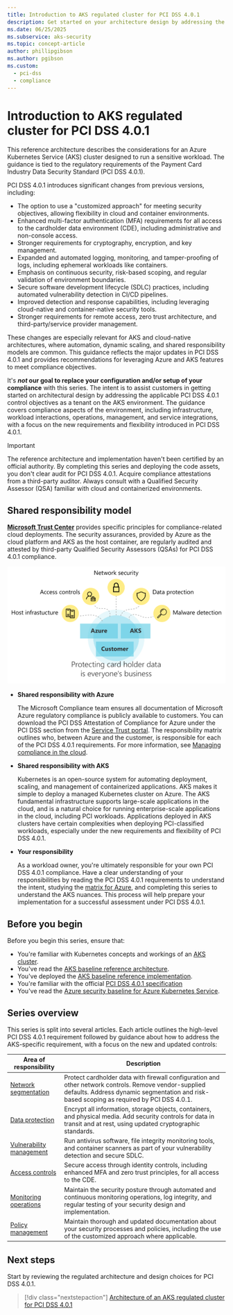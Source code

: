 ```yaml
---
title: Introduction to AKS regulated cluster for PCI DSS 4.0.1
description: Get started on your architecture design by addressing the applicable PCI DSS 4.0.1 requirements as a tenant on the AKS environment.
ms.date: 06/25/2025
ms.subservice: aks-security
ms.topic: concept-article
author: phillipgibson
ms.author: pgibson
ms.custom:
  - pci-dss
  - compliance
---
```


# Introduction to AKS regulated cluster for PCI DSS 4.0.1

This reference architecture describes the considerations for an Azure Kubernetes Service (AKS) cluster designed to run a sensitive workload. The guidance is tied to the regulatory requirements of the Payment Card Industry Data Security Standard (PCI DSS 4.0.1).

PCI DSS 4.0.1 introduces significant changes from previous versions, including:

- The option to use a "customized approach" for meeting security objectives, allowing flexibility in cloud and container environments.
- Enhanced multi-factor authentication (MFA) requirements for all access to the cardholder data environment (CDE), including administrative and non-console access.
- Stronger requirements for cryptography, encryption, and key management.
- Expanded and automated logging, monitoring, and tamper-proofing of logs, including ephemeral workloads like containers.
- Emphasis on continuous security, risk-based scoping, and regular validation of environment boundaries.
- Secure software development lifecycle (SDLC) practices, including automated vulnerability detection in CI/CD pipelines.
- Improved detection and response capabilities, including leveraging cloud-native and container-native security tools.
- Stronger requirements for remote access, zero trust architecture, and third-party/service provider management.

These changes are especially relevant for AKS and cloud-native architectures, where automation, dynamic scaling, and shared responsibility models are common. This guidance reflects the major updates in PCI DSS 4.0.1 and provides recommendations for leveraging Azure and AKS features to meet compliance objectives.

It's ***not* our goal to replace your configuration and/or setup of your compliance** with this series. The intent is to assist customers in getting started on architectural design by addressing the applicable PCI DSS 4.0.1 control objectives as a tenant on the AKS environment. The guidance covers compliance aspects of the environment, including infrastructure, workload interactions, operations, management, and service integrations, with a focus on the new requirements and flexibility introduced in PCI DSS 4.0.1.

> [!IMPORTANT]
>
> The reference architecture and implementation haven't been certified by an official authority. By completing this series and deploying the code assets, you don't clear audit for PCI DSS 4.0.1. Acquire compliance attestations from a third-party auditor. Always consult with a Qualified Security Assessor (QSA) familiar with cloud and containerized environments.

## Shared responsibility model

[**Microsoft Trust Center**](https://www.microsoft.com/trust-center/product-overview) provides specific principles for compliance-related cloud deployments. The security assurances, provided by Azure as the cloud platform and AKS as the host container, are regularly audited and attested by third-party Qualified Security Assessors (QSAs) for PCI DSS 4.0.1 compliance.

![Diagram of the shared responsibility model.](media/pci-dss/protection-everyone.svg)

- **Shared responsibility with Azure**

  The Microsoft Compliance team ensures all documentation of Microsoft Azure regulatory compliance is publicly available to customers. You can download the PCI DSS Attestation of Compliance for Azure under the PCI DSS section from the [Service Trust portal](https://servicetrust.microsoft.com). The responsibility matrix outlines who, between Azure and the customer, is responsible for each of the PCI DSS 4.0.1 requirements. For more information, see [Managing compliance in the cloud](https://www.microsoft.com/trust-center/compliance/compliance-overview).

- **Shared responsibility with AKS**

  Kubernetes is an open-source system for automating deployment, scaling, and management of containerized applications. AKS makes it simple to deploy a managed Kubernetes cluster on Azure. The AKS fundamental infrastructure supports large-scale applications in the cloud, and is a natural choice for running enterprise-scale applications in the cloud, including PCI workloads. Applications deployed in AKS clusters have certain complexities when deploying PCI-classified workloads, especially under the new requirements and flexibility of PCI DSS 4.0.1.

- **Your responsibility**

  As a workload owner, you're ultimately responsible for your own PCI DSS 4.0.1 compliance. Have a clear understanding of your responsibilities by reading the PCI DSS 4.0.1 requirements to understand the intent, studying the [matrix for Azure](https://servicetrust.microsoft.com), and completing this series to understand the AKS nuances. This process will help prepare your implementation for a successful assessment under PCI DSS 4.0.1.

## Before you begin

Before you begin this series, ensure that:

- You're familiar with Kubernetes concepts and workings of an [AKS cluster](/azure/aks).
- You've read the [AKS baseline reference architecture](/azure/architecture/reference-architectures/containers/aks/baseline-aks).
- You've deployed the [AKS baseline reference implementation](https://github.com/mspnp/aks-secure-baseline).
- You're familiar with the official [PCI DSS 4.0.1 specification](https://www.pcisecuritystandards.org/document_library?category=pcidss)
- You've read the [Azure security baseline for Azure Kubernetes Service](/security/benchmark/azure/baselines/aks-security-baseline).

## Series overview

This series is split into several articles. Each article outlines the high-level PCI DSS 4.0.1 requirement followed by guidance about how to address the AKS-specific requirement, with a focus on the new and updated controls:

|Area of responsibility|Description|
|---|---|
|[Network segmentation](pci-dss-network.md)|Protect cardholder data with firewall configuration and other network controls. Remove vendor-supplied defaults. Address dynamic segmentation and risk-based scoping as required by PCI DSS 4.0.1.|
|[Data protection](pci-dss-data.md)|Encrypt all information, storage objects, containers, and physical media. Add security controls for data in transit and at rest, using updated cryptographic standards.|
|[Vulnerability management](pci-dss-malware.md)|Run antivirus software, file integrity monitoring tools, and container scanners as part of your vulnerability detection and secure SDLC.|
|[Access controls](pci-dss-identity.md)|Secure access through identity controls, including enhanced MFA and zero trust principles, for all access to the CDE.|
|[Monitoring operations](pci-dss-monitor.md)|Maintain the security posture through automated and continuous monitoring operations, log integrity, and regular testing of your security design and implementation.|
|[Policy management](pci-dss-policy.md)|Maintain thorough and updated documentation about your security processes and policies, including the use of the customized approach where applicable.|

## Next steps

Start by reviewing the regulated architecture and design choices for PCI DSS 4.0.1.

> [!div class="nextstepaction"]
> [Architecture of an AKS regulated cluster for PCI DSS 4.0.1](pci-dss-ra-code-assets.md)
